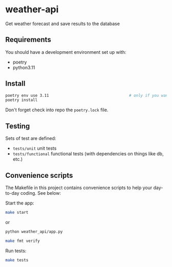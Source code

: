# weather-api
Get weather forecast and save results to the database

## Requirements
You should have a development environment set up with:

* poetry
* python3.11

## Install
```bash
poetry env use 3.11                                   # only if you want to use a specific version
poetry install
```

Don't forget check into repo the `poetry.lock` file.

## Testing
Sets of test are defined:

- `tests/unit` unit tests
- `tests/functional` functional tests (with dependencies on things like db, etc.)

## Convenience scripts
The Makefile in this project contains convenience scripts to help your day-to-day coding. See below:

Start the app:
```bash
make start
```
or
```bash
python weather_api/app.py
```

```bash
make fmt verify
```

Run tests:
```bash
make tests
```